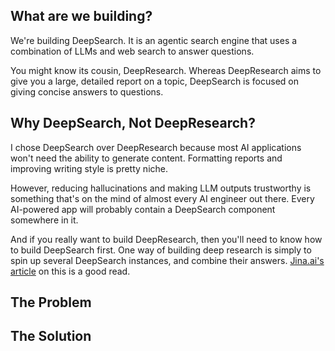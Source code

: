 ## What are we building?

We're building DeepSearch. It is an agentic search engine that uses a combination of LLMs and web search to answer questions.

You might know its cousin, DeepResearch. Whereas DeepResearch aims to give you a large, detailed report on a topic, DeepSearch is focused on giving concise answers to questions.

## Why DeepSearch, Not DeepResearch?

I chose DeepSearch over DeepResearch because most AI applications won't need the ability to generate content. Formatting reports and improving writing style is pretty niche.

However, reducing hallucinations and making LLM outputs trustworthy is something that's on the mind of almost every AI engineer out there. Every AI-powered app will probably contain a DeepSearch component somewhere in it.

And if you really want to build DeepResearch, then you'll need to know how to build DeepSearch first. One way of building deep research is simply to spin up several DeepSearch instances, and combine their answers. [Jina.ai's article](https://jina.ai/news/a-practical-guide-to-implementing-deepsearch-deepresearch/) on this is a good read.

## The Problem

## The Solution
